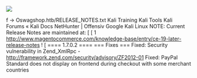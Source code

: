 ![](Maszyny/Linux/SwagShop/Pasted%20image%2020210822020409.png)

f →
Oswagshop.htb/RELEASE_NOTES.txt
Kali Training Kali Tools Kali Forums « Kali Docs NetHunter | Offensiv
Google Kali Linux
NOTE: Current Release Notes are maintained at:
[
[
1 http://www.magentocommerce.com/knowledge-base/entry/ce-19-later-release-notes !
[
==== 1.7.0.2 ====
=== Fixes ===
Fixed: Security vulnerability in Zend_XmlRpc - http://framework.zend.com/security/advisory/ZF2012-01
Fixed: PayPal Standard does not display on frontend during checkout with some merchant countries
